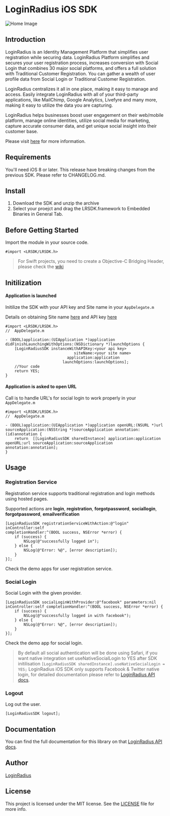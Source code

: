 # LoginRadius iOS SDK
![Home Image](https://d2lvlj7xfpldmj.cloudfront.net/support/github/banner-1544x500.png)

## Introduction ##
LoginRadius is an Identity Management Platform that simplifies user registration while securing data. LoginRadius Platform simplifies and secures your user registration process, increases conversion with Social Login that combines 30 major social platforms, and offers a full solution with Traditional Customer Registration. You can gather a wealth of user profile data from Social Login or Traditional Customer Registration.

LoginRadius centralizes it all in one place, making it easy to manage and access. Easily integrate LoginRadius with all of your third-party applications, like MailChimp, Google Analytics, Livefyre and many more, making it easy to utilize the data you are capturing.

LoginRadius helps businesses boost user engagement on their web/mobile platform, manage online identities, utilize social media for marketing, capture accurate consumer data, and get unique social insight into their customer base.

Please visit [here](http://www.loginradius.com/) for more information.

## Requirements
You'll need iOS 8 or later.
This release have breaking changes from the previous SDK. Please refer to CHANGELOG.md.

## Install

 1. Download the SDK and unzip the archive
 2. Select your proejct and drag the LRSDK.framework to Embedded Binaries in General Tab.

## Before Getting Started
Import the module in your source code.

```
#import <LRSDK/LRSDK.h>
```

> For Swift projects, you need to create a Objective-C Bridging Header, please check the [wiki](https://developer.apple.com/library/ios/documentation/swift/conceptual/buildingcocoaapps/MixandMatch.html)

## Initilization

#### Application is launched

Initilize the SDK with your API key and Site name in your `AppDelegate.m`

Details on obtaining Site name [here](http://support.loginradius.com/hc/en-us/articles/204614109-How-do-I-get-my-LoginRadius-Site-Name-) and API key [here](http://apidocs.loginradius.com/docs/get-api-key-and-secret)


```objc
#import <LRSDK/LRSDK.h>
//  AppDelegate.m

- (BOOL)application:(UIApplication *)application didFinishLaunchingWithOptions:(NSDictionary *)launchOptions {
	[LoginRadiusSDK instanceWithAPIKey:<your api key>
	                          siteName:<your site name>
	                       application:application
	                     launchOptions:launchOptions];
	//Your code
	return YES;
}
```


#### Application is asked to open URL

Call is to handle URL's for social login to work properly in your `AppDelegate.m`

```objc
#import <LRSDK/LRSDK.h>
//  AppDelegate.m

- (BOOL)application:(UIApplication *)application openURL:(NSURL *)url sourceApplication:(NSString *)sourceApplication annotation:(id)annotation {
    return  [[LoginRadiusSDK sharedInstance] application:application openURL:url sourceApplication:sourceApplication annotation:annotation];
}
```
## Usage

### Registration Service
Registration service supports traditional registration and login methods using hosted pages.

Supported actions are __login__, __registration__, __forgotpassword__, __sociallogin__, __forgotpassword__, __emailverification__

```
[LoginRadiusSDK registrationServiceWithAction:@"login" inController:self
completionHandler:^(BOOL success, NSError *error) {
	if (success) {
		NSLog(@"successfully logged in");
	} else {
		NSLog(@"Error: %@", [error description]);
	}
}];
```

Check the demo apps for user registration service.

### Social Login
Social Login with the given provider.

```
[LoginRadiusSDK socialLoginWithProvider:@"facebook" parameters:nil inController:self completionHandler:^(BOOL success, NSError *error) {
	if (success) {
		NSLog(@"successfully logged in with facebook");
	} else {
		NSLog(@"Error: %@", [error description]);
	}
}];

```

Check the demo app for social login.

> By default all social authentication will be done using Safari, if you want native integration set useNativeSocialLogin to YES after SDK initilisation
>`[LoginRadiusSDK sharedInstance].useNativeSocialLogin = YES;`
> LoginRadius iOS SDK only supports Facebook & Twitter native login, for detailed documentation please refer to [LoginRadius API docs](http://apidocs.loginradius.com/docs/ios-library).

### Logout
Log out the user.

```
[LoginRadiusSDK logout];
```
## Documentation
You can find the full documentation for this library on that [LoginRadius API docs](http://apidocs.loginradius.com/docs/ios-library).

## Author

[LoginRadius](https://www.loginradius.com/)

## License

This project is licensed under the MIT license. See the [LICENSE](LICENSE) file for more info.